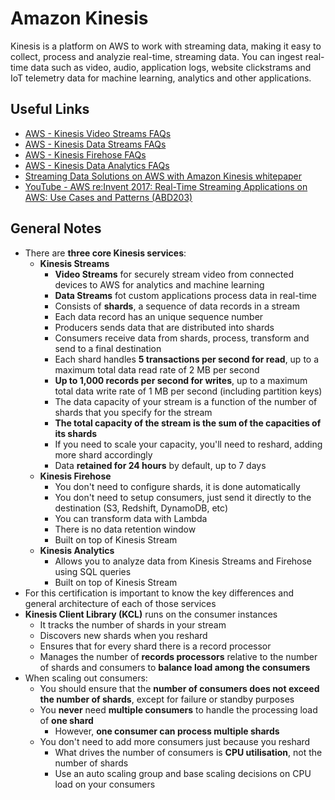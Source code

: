 # Amazon Kinesis
Kinesis is a platform on AWS to work with streaming data, making it easy to collect, process and analyzie real-time, streaming data. You can ingest real-time data such as video, audio, application logs, website clickstrams and IoT telemetry data for machine learning, analytics and other applications.

## Useful Links
- [AWS - Kinesis Video Streams FAQs](https://aws.amazon.com/kinesis/video-streams/faqs)
- [AWS - Kinesis Data Streams FAQs](https://aws.amazon.com/kinesis/data-streams/faqs)
- [AWS - Kinesis Firehose FAQs](https://aws.amazon.com/kinesis/data-firehose/faqs)
- [AWS - Kinesis Data Analytics FAQs](https://aws.amazon.com/kinesis/data-analytics/faqs)
- [Streaming Data Solutions on AWS with Amazon Kinesis whitepaper](https://d0.awsstatic.com/whitepapers/whitepaper-streaming-data-solutions-on-aws-with-amazon-kinesis.pdf)
- [YouTube - AWS re:Invent 2017: Real-Time Streaming Applications on AWS: Use Cases and Patterns (ABD203)](https://www.youtube.com/watch?v=r06aJcTYql8)

## General Notes
- There are **three core Kinesis services**:
    - **Kinesis Streams**
        - **Video Streams** for securely stream video from connected devices to AWS for analytics and machine learning
        - **Data Streams** fot custom applications process data in real-time
        - Consists of **shards**, a sequence of data records in a stream
        - Each data record has an unique sequence number
        - Producers sends data that are distributed into shards
        - Consumers receive data from shards, process, transform and send to a final destination
        - Each shard handles **5 transactions per second for read**, up to a maximum total data read rate of 2 MB per second
        - **Up to 1,000 records per second for writes**, up to a maximum total data write rate of 1 MB per second (including partition keys)
        - The data capacity of your stream is a function of the number of shards that you specify for the stream
        - **The total capacity of the stream is the sum of the capacities of its shards**
        - If you need to scale your capacity, you'll need to reshard, adding more shard accordingly
        - Data **retained for 24 hours** by default, up to 7 days
    - **Kinesis Firehose**
        - You don't need to configure shards, it is done automatically
        - You don't need to setup consumers, just send it directly to the destination (S3, Redshift, DynamoDB, etc)
        - You can transform data with Lambda
        - There is no data retention window
        - Built on top of Kinesis Stream
    - **Kinesis Analytics**
        - Allows you to analyze data from Kinesis Streams and Firehose using SQL queries
        - Built on top of Kinesis Stream
- For this certification is important to know the key differences and general architecture of each of those services
- **Kinesis Client Library (KCL)** runs on the consumer instances
    - It tracks the number of shards in your stream
    - Discovers new shards when you reshard
    - Ensures that for every shard there is a record processor
    - Manages the number of **records processors** relative to the number of shards and consumers to **balance load among the consumers**
- When scaling out consumers:
    - You should ensure that the **number of consumers does not exceed the number of shards**, except for failure or standby purposes
    - You **never** need **multiple consumers** to handle the processing load of **one shard**
        - However, **one consumer can process multiple shards**
    - You don't need to add more consumers just because you reshard
        - What drives the number of consumers is **CPU utilisation**, not the number of shards
        - Use an auto scaling group and base scaling decisions on CPU load on your consumers